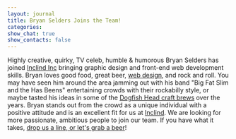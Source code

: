 ```yaml
---
layout: journal
title: Bryan Selders Joins the Team!
categories: 
show_chat: true
show_contacts: false
---
```


Highly creative, quirky, TV celeb, humble &amp; humorous Bryan Selders has joined <a href="/index.htm" title="Inclind Inc, Delaware Web Developer">Inclind Inc</a>&nbsp;bringing graphic design and front-end web development skills. Bryan loves good food, great beer, <a href="http://www.inclind.com/our-work/index.htm" title="Inclind Inc - Delaware Web Design">web design</a>, and rock and roll. You may have seen him around the area jamming out with his band &quot;Big Fat Slim and the Has Beens&quot; entertaining crowds with their rockabilly style, or maybe tasted his ideas in some of the <a href="http://www.dogfish.com" target="_blank">Dogfish Head craft brews</a> over the years. Bryan stands out from the crowd as a unique individual with a positive attitude and is an excellent fit for us at <a href="/index.htm">Inclind</a>. We are looking for more passionate, ambitious people to join our team. If you have what it takes, <a href="/contact-us.htm">drop us a line, or let&#39;s grab a beer</a>!